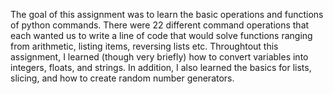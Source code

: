 The goal of this assignment was to learn the basic operations and functions of python commands. There were 22 different command operations that each wanted us to write a line of code that would solve functions ranging from arithmetic, listing items, reversing lists etc. Throughtout this assignment, I learned (though very briefly) how to convert variables into integers, floats, and strings. In addition, I also learned the basics for lists, slicing, and how to create random number generators.
